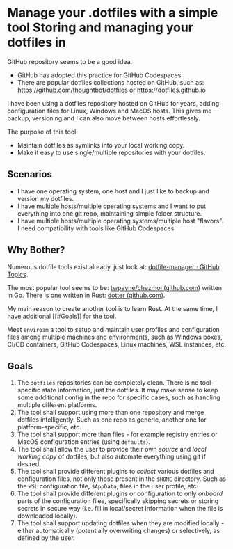 # Manage your .dotfiles with a simple tool Storing and managing your dotfiles in
GitHub repository seems to be a good idea.

* GitHub has adopted this practice for GitHub Codespaces
* There are popular dotfiles collections hosted on GitHub, such as:
  https://github.com/thoughtbot/dotfiles or https://dotfiles.github.io

I have been using a dotfiles repository hosted on GitHub for years, adding
configuration files for Linux, Windows and MacOS hosts. This gives me backup,
versioning and I can also move between hosts effortlessly.

The purpose of this tool:

* Maintain dotfiles as symlinks into your local working copy.
* Make it easy to use single/multiple repositories with your dotfiles.

## Scenarios

* I have one operating system, one host and I just like to backup and version my
  dotfiles.
* I have multiple hosts/multiple operating systems and I want to put everything
  into one git repo, maintaining simple folder structure.
* I have multiple hosts/multiple operating systems/multiple host "flavors". I
  need compatibility with tools like GitHub Codespaces

## Why Bother?
Numerous dotfile tools exist already, just look at: [dotfile-manager · GitHub
Topics](https://github.com/topics/dotfile-manager). 

The most popular tool seems to be: [twpayne/chezmoi
(github.com)](https://github.com/twpayne/chezmoi) written in Go. There is one
written in Rust: [dotter (github.com)](https://github.com/SuperCuber/dotter). 

My main reason to create another tool is to learn Rust. At the same time, I have
additional [[#Goals]] for the tool.

Meet `enviroam` a tool to setup and maintain user profiles and configuration
files among multiple machines and environments, such as Windows boxes, CI/CD
containers, GitHub Codespaces, Linux machines, WSL instances, etc.

## Goals
1. The `dotfiles` repositories can be completely clean. There is no
tool-specific state information, just the dotfiles. It may make sense to keep
some additional config in the repo for specific cases, such as handling multiple
different platforms.
2. The tool shall support using more than one repository and merge dotfiles
intelligently. Such as one repo as generic, another one for platform-specific,
etc.
3. The tool shall support more than files - for example registry entries or
MacOS configuration entries (using `defaults`).
4. The tool shall allow the user to provide their own *source* and *local
working copy* of dotfiles, but also automate everything using git if desired.
5. The tool shall provide different plugins to *collect* various dotfiles and
configuration files, not only those present in the `$HOME` directory. Such as
the `WSL` configuration file, `$AppData`, files in the user profile, etc.
6. The tool shall provide different plugins or configuration to only *onboard*
parts of the configuration files, specifically skipping secrets or storing
secrets in secure way (i.e. fill in local/secret information when the file is
downloaded locally).
7. The tool shall support updating dotfiles when they are modified locally -
either automatically (potentially overwriting changes) or selectively, as
defined by the user.
